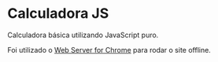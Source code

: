 # Calculadora JS
Calculadora básica utilizando JavaScript puro.

Foi utilizado o [Web Server for Chrome](https://chrome.google.com/webstore/detail/web-server-for-chrome/ofhbbkphhbklhfoeikjpcbhemlocgigb/related) para rodar o site offline.
